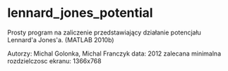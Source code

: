 lennard_jones_potential
=======================

Prosty program na zaliczenie przedstawiający działanie potencjału Lennard'a Jones'a. (MATLAB 2010b)

Autorzy:
Michal Golonka,
Michal Franczyk
data:
2012
zalecana minimalna rozdzielczosc ekranu:
1366x768